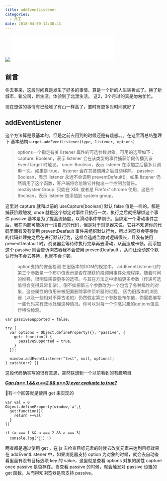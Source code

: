 ```yaml
---
title: addEventListener
categories:
  - 尺工
date: 2018-04-09 14:30:43
---
```

<p></p>
<!-- more -->

<img src="https://timgsa.baidu.com/timg?image&quality=80&size=b9999_10000&sec=1523266053324&di=dc3b3322d6f6027c8cda7341accffbb9&imgtype=0&src=http%3A%2F%2Fi1.hdslb.com%2Fbfs%2Farchive%2F59380130478a537df2b4dd3c8947aeaf95e7b46e.jpg">

<iframe frameborder="no" border="0" marginwidth="0" marginheight="0" width=330 height=86 src="//music.163.com/outchain/player?type=2&id=453185038&auto=1&height=66"></iframe>

## 前言
冬去春来，这段时间真是发生了好多的事情，算是一个新的人生转折点了。换了新城市，新公司，新生活。体验到了北漂生活。
这2，3个月过的真是匆匆忙忙。

现在想做的事情有已经堆了有山一样高了，要时有更多对时间就好了

## addEventListener
这个方法算是最基本的，但是之前去用到的时候还是有疑惑。。。在这里再总结整理下
基本结构`target.addEventListener(type, listener, options)`


>options一个指定有关 listener 属性的可选参数对象。可用的选项如下：
capture:  Boolean，表示 listener 会在该类型的事件捕获阶段传播到该 EventTarget 时触发。
once:  Boolean，表示 listener 在添加之后最多只调用一次。如果是 true， listener 会在其被调用之后自动移除。
passive: Boolean，表示 listener 永远不会调用 preventDefault()。如果 listener 仍然调用了这个函数，客户端将会忽略它并抛出一个控制台警告。
mozSystemGroup: 只能在 XBL 或者是 Firefox' chrome 使用，这是个 Boolean，表示 listener 被添加到 system group。

这里对 capture 就和以前的 useCapture[boolean] 默认 false 值是一样的。都是捕获阶段触发,
once 就是这个绑定对事件只执行一次，执行之后就把解绑这个事件
passive 基本是为了提高流畅度，以滑动事件举例子。当绑定一个滑动事件之后，我在内部可能执行一段自己的代码，但是对于浏览器来说，它并不知道你的代码里面有没有使用 preventDeafault 事件来组织默认行为，所以浏览器会等待你的代码处理完之后在进行默认行为，这样会造成当你对逻辑很长，且没有使用 preventDeafault 时，浏览器会等待你执行完毕再去滑动，从而造成卡顿，而添加这个 passive 则会告诉浏览器我不会使用 preventDeafault ，从而让滚动这个默认行为不会去等待，也就不会卡顿。

>option支持的安全检测
在旧版本的DOM的规定中， addEventListener()的第三个参数是一个布尔值表示是否在捕获阶段调用事件处理程序。随着时间的推移，很明显需要更多的选项。与其在方法之中添加更多参数（传递可选值将会变得异常复杂），倒不如把第三个参数改为一个包含了各种属性的对象，这些属性的值用来被配置删除事件侦听器的过程。
因为旧版本的浏览器（以及一些相对不算古老的）仍然假定第三个参数是布尔值，你需要编写一些代码来有效地处理这种情况。你可以对每一个你感兴趣的options值进行特性检测。

```
var passiveSupported = false;

try {
  var options = Object.defineProperty({}, "passive", {
    get: function() {
      passiveSupported = true;
    }
  });

  window.addEventListener("test", null, options);
} catch(err) {}
```

这段代码确实写的很有意思，突然联想到一个以前看到的有趣项目

***[Can (a== 1 && a ==2 && a==3) ever evaluate to true?
](https://stackoverflow.com/questions/48270127/can-a-1-a-2-a-3-ever-evaluate-to-true)***

有一个回答就是使用 get 来实现的
```
var val = 0
Object.defineProperty(window,'a',{
  get:function(){
    return ++val	
  }
})

if (a === 1 && a === 2 && a === 3) 
  console.log('∑:）')
```

两者都是通过使用 get ，在 js 去检查目标元素的时候去改变元素来达到目标效果
在 addEventListener 中，如果浏览器支持 option 为对象的时候，就会去自动查看里面有没有目标选项 key 的 value，这里就是查看 options 对象的属性 capture once passive 是否存在。当查看 passive 的时候，就会触发对 passive 设置的 get 函数，从而得知浏览器是否支持 passive。



 

